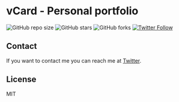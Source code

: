 # vCard - Personal portfolio

![GitHub repo size](https://img.shields.io/github/repo-size/strangeyunabiii/vcard-personal-portfolio)
![GitHub stars](https://img.shields.io/github/stars/strangeyunabiii/vcard-personal-portfolio?style=social)
![GitHub forks](https://img.shields.io/github/forks/strangeyunabiii/vcard-personal-portfolio?style=social)
[![Twitter Follow](https://img.shields.io/twitter/follow/strangeyunabiii_?style=social)](https://twitter.com/intent/follow?screen_name=strangeyunabiii)


## Contact

If you want to contact me you can reach me at [Twitter](https://twitter.com/strangeyunabiii).

## License

MIT
